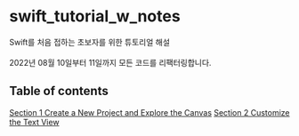 # swift_tutorial_w_notes

Swift를 처음 접하는 초보자를 위한 튜토리얼 해설<br><br>
2022년 08월 10일부터 11일까지 모든 코드를 리팩터링합니다.<br>

## Table of contents
[Section 1 Create a New Project and Explore the Canvas](https://github.com/garlicvread/swift_tutorial_w_notes/pull/8/commits/65836f49474d0bc976228ff9da9f7fbea4e8482b)
[Section 2 Customize the Text View](https://github.com/garlicvread/swift_tutorial_w_notes/pull/10/commits/cf26a1df9f71b7b33c5f3c3d16efb80a386766a3)
